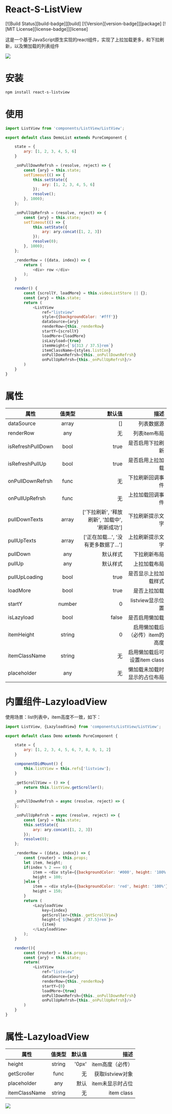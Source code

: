 # React-S-ListView

[![Build Status][build-badge]][build]
[![Version][version-badge]][package]
[![MIT License][license-badge]][license]

这是一个基于JavaScript原生实现的react组件，实现了上拉加载更多，和下拉刷新，以及懒加载的列表组件

![](https://github.com/1035901787/react-s-listview/blob/master/source/20180506112030.gif)

# 安装

```sh
npm install react-s-listview
```

# 使用

```js
import ListView from 'components/ListView/ListView';

export default class DemoList extends PureComponent {

    state = {
        ary: [1, 2, 3, 4, 5, 6]
    }

    _onPullDownRefrsh = (resolve, reject) => {
        const {ary} = this.state;
        setTimeout(() => {
            this.setState({
                ary: [1, 2, 3, 4, 5, 6]
            });
            resolve();
        }, 1000);
	};

	_onPullUpRefrsh = (resolve, reject) => {
		const {ary} = this.state;
        setTimeout(() => {
            this.setState({
                ary: ary.concat([1, 2, 3])
            });
            resolve(0);
        }, 1000);
    };

    _renderRow = ({data, index}) => {
        return (
            <div> row </div>
        );
    }

    render() {
        const {scrollY, loadMore} = this.videoListStore || {};
        const {ary} = this.state;
        return (
            <ListView
                ref="listview"
                style={{backgroundColor: '#fff'}}
                dataSource={ary}
                renderRow={this._renderRow}
                startY={scrollY}
                loadMore={loadMore}
                isLazyload={true}
                itemHeight={`${313 / 37.5}rem`}
                itemClassName={styles.listCon}
                onPullDownRefrsh={this._onPullDownRefrsh}
                onPullUpRefrsh={this._onPullUpRefrsh}/>
        )
    }
}

```

# 属性

|属性         | 值类型          | 默认值  | 描述  |
| ------------- |:-------------:| -----:| -----:|
| dataSource     | array | [] | 列表数据源 |
| renderRow      | any      |   无 |   列表item布局 |
| isRefreshPullDown | bool      |   true |   是否启用下拉刷新 |
| isRefreshPullUp | bool      |   true |   是否启用上拉加载 |
| onPullDownRefrsh | func      |   无 |   下拉刷新回调事件 |
| onPullUpRefrsh | func      |   无 |   上拉加载回调事件 |
| pullDownTexts | array      |   ['下拉刷新', '释放刷新', '加载中', '刷新成功'] |   下拉刷新提示文字 |
| pullUpTexts | array      |   ['正在加载...', '没有更多数据了...'] |   上拉刷新提示文字 |
| pullDown | any      |   默认样式 |   下拉刷新布局 |
| pullUp | any      |   默认样式 |   上拉加载布局 |
| pullUpLoading | bool      |   true |   是否显示上拉加载样式 |
| loadMore | bool      |   true |   是否上拉加载 |
| startY | number      |   0 |   listview显示位置 |
| isLazyload | bool      |   false |   是否启用懒加载 |
| itemHeight | string      |  0  |   启用懒加载后（必传）item的高度 |
| itemClassName | string      |  无  |   启用懒加载后可设置item class |
| placeholder | any      |  无  |   懒加载未加载时显示的占位布局 |

# 内置组件-LazyloadView

使用场景：list列表中，item高度不一致，如下：

```js
import ListView, {LazyloadView} from 'components/ListView/ListView';

export default class Demo extends PureComponent {

    state = {
        ary: [1, 2, 3, 4, 5, 6, 7, 8, 9, 1, 2]
    }

    componentDidMount() {
        this.listView = this.refs['listview'];
    }

    _getScrollView = () => {
		return this.listView.getScroller();
	}

    _onPullDownRefrsh = async (resolve, reject) => {
	};

	_onPullUpRefrsh = async (resolve, reject) => {
        const {ary} = this.state;
        this.setState({
            ary: ary.concat([1, 2, 3])
        });
        resolve(0);
    };

    _renderRow = ({data, index}) => {
        const {router} = this.props;
        let item, height;
        if(index % 2 === 0) {
            item = <div style={{backgroundColor: '#000', height: '100%'}}/>;
            height = 100;
        }else {
            item = <div style={{backgroundColor: 'red', height: '100%'}}/>;
            height = 150;
        }
        return (
            <LazyloadView
                key={index}
                getScroller={this._getScrollView}
                height={`${height / 37.5}rem`}>
                {item}
            </LazyloadView>
        );
    }

    render(){
        const {router} = this.props;
        const {ary} = this.state;
        return(
            <ListView
                ref="listview"
                dataSource={ary}
                renderRow={this._renderRow}
                startY={0}
                loadMore={true}
                onPullDownRefrsh={this._onPullDownRefrsh}
                onPullUpRefrsh={this._onPullUpRefrsh}/>
        )
    }
}
```

# 属性-LazyloadView

|属性         | 值类型          | 默认值  | 描述  |
| ------------- |:-------------:| -----:| -----:|
| height     | string | '0px' | item高度（必传） |
| getScroller     | func | 无 | 获取listview对象 |
| placeholder     | any | 默认 | item未显示时占位 |
| itemClassName     | string | 无 | item class |

![](https://github.com/1035901787/react-s-listview/blob/master/source/20180507111145.gif)